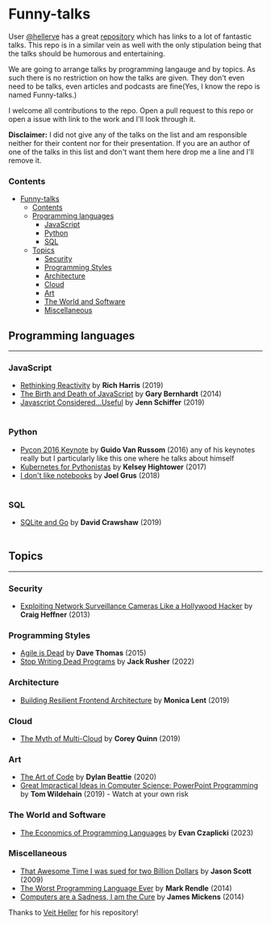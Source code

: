 ﻿# Funny-talks

User [@hellerve](https://github.com/hellerve) has a great [repository](https://github.com/hellerve/programming-talks) which has links to a lot of fantastic talks. This repo is in a similar vein as well with the only stipulation being that the talks should be humorous and entertaining.

We are going to arrange talks by programming langauge and by topics. As such there is no restriction on how the talks are given. They don't even need to be talks, even articles and podcasts are fine(Yes, I know the repo is named Funny-talks.)

I welcome all contributions to the repo. Open a pull request to this repo or open a issue with link to the work and I'll look through it.

**Disclaimer:** I did not give any of the talks on the list and am responsible neither for their content nor for their presentation. If you are an author of one of the talks in this list and don't want them here drop me a line and I'll remove it.


### Contents
- [Funny-talks](#funny-talks)
    - [Contents](#contents)
  - [Programming languages](#programming-languages)
    - [JavaScript](#javascript)
    - [Python](#python)
    - [SQL](#sql)
  - [Topics](#topics)
    - [Security](#security)
    - [Programming Styles](#programming-styles)
    - [Architecture](#architecture)
    - [Cloud](#cloud)
    - [Art](#art)
    - [The World and Software](#the-world-and-software)
    - [Miscellaneous](#miscellaneous)

## Programming languages
<hr></hr>

### JavaScript
* [Rethinking Reactivity](https://www.youtube.com/watch?v=AdNJ3fydeao) by **Rich Harris** (2019)
* [The Birth and Death of JavaScript](https://www.destroyallsoftware.com/talks/the-birth-and-death-of-javascript) by **Gary Bernhardt** (2014)
* [Javascript Considered...Useful](https://youtu.be/ylF7ZR-b7Rk) by **Jenn Schiffer** (2019)
<br></br>

### Python
* [Pycon 2016 Keynote](https://www.youtube.com/watch?v=YgtL4S7Hrwo) by **Guido Van Russom** (2016) any of his keynotes really but I particularly like this one where he talks about himself
* [Kubernetes for Pythonistas](https://www.youtube.com/watch?v=u_iAXzy3xBA) by **Kelsey Hightower** (2017)
* [I don't like notebooks](https://www.youtube.com/watch?v=7jiPeIFXb6U) by **Joel Grus** (2018)
<br></br>

### SQL
* [SQLite and Go](https://www.youtube.com/watch?v=RqubKSF3wig) by **David Crawshaw** (2019)
<br></br>

## Topics
<hr></hr>

### Security
* [Exploiting Network Surveillance Cameras Like a Hollywood Hacker](https://www.youtube.com/watch?v=B8DjTcANBx0) by **Craig Heffner** (2013)

### Programming Styles
* [Agile is Dead](https://www.youtube.com/watch?v=a-BOSpxYJ9M) by **Dave Thomas** (2015)
* [Stop Writing Dead Programs](https://www.youtube.com/watch?v=8Ab3ArE8W3s) by **Jack Rusher** (2022) 
### Architecture
* [Building Resilient Frontend Architecture](https://www.youtube.com/watch?v=TqfbAXCCVwE) by **Monica Lent** (2019)

### Cloud 
* [The Myth of Multi-Cloud](https://www.youtube.com/watch?v=r6OFCJ_gux0) by **Corey Quinn** (2019)

### Art
* [The Art of Code](https://www.youtube.com/watch?v=6avJHaC3C2U) by **Dylan Beattie** (2020) 
* [Great Impractical Ideas in Computer Science: PowerPoint Programming](https://www.youtube.com/watch?v=_3loq22TxSc) by **Tom Wildehain** (2019) - Watch at your own risk

### The World and Software
* [The Economics of Programming Languages](https://www.youtube.com/watch?v=XZ3w_jec1v8) by **Evan Czaplicki** (2023)

### Miscellaneous
* [That Awesome Time I was sued for two Billion Dollars](https://www.youtube.com/watch?v=KSWqx8goqSY) by **Jason Scott** (2009)
* [The Worst Programming Language Ever](https://www.youtube.com/watch?v=hCvHTrUh4os) by **Mark Rendle** (2014)
* [Computers are a Sadness, I am the Cure](https://vimeo.com/95066828) by **James Mickens** (2014)


Thanks to [Veit Heller](https://github.com/hellerve) for his repository!
